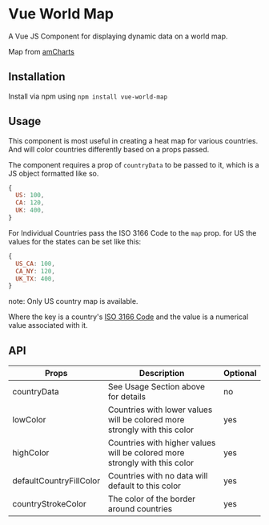 # Vue World Map

A Vue JS Component for displaying dynamic data on a world map.

Map from [amCharts](https://www.amcharts.com/svg-maps/?map=world)

## Installation

Install via npm using `npm install vue-world-map`

## Usage

This component is most useful in creating a heat map for various countries. And
will color countries differently based on a props passed.

The component requires a prop of `countryData` to be passed to it, which is a JS
object formatted like so.

``` javascript
{
  US: 100,
  CA: 120,
  UK: 400,
}
```

For Individual Countries pass the ISO 3166 Code to the `map` prop. for US the values for the states can be set like this:

``` javascript
{
  US_CA: 100,
  CA_NY: 120,
  UK_TX: 400,
}
```

note: Only US country map is available.

Where the key is a country's
[ISO 3166 Code](https://en.wikipedia.org/wiki/ISO_3166) and the value is a
numerical value associated with it.

## API

| Props | Description | Optional |
| --- | --- | --- |
| countryData | See Usage Section above for details  | no |
| lowColor | Countries with lower values will be colored more strongly with this color | yes |
| highColor | Countries with higher values will be colored more strongly with this color | yes |
| defaultCountryFillColor | Countries with no data will default to this color | yes |
| countryStrokeColor | The color of the border around countries | yes |
